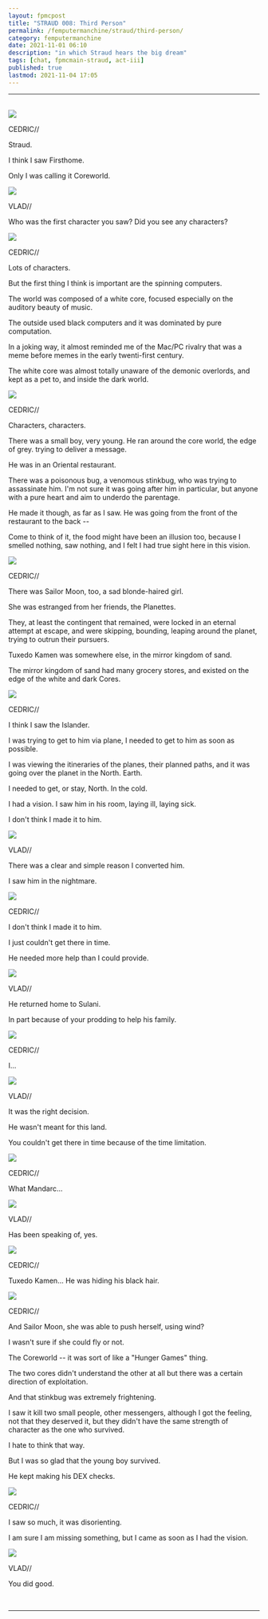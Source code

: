 ```yaml
---
layout: fpmcpost
title: "STRAUD 008: Third Person"
permalink: /femputermanchine/straud/third-person/
category: femputermanchine
date: 2021-11-01 06:10
description: "in which Straud hears the big dream"
tags: [chat, fpmcmain-straud, act-iii]
published: true
lastmod: 2021-11-04 17:05
---
```

[//]: # ( 11/01/21  -added)
[//]: # ( 11/04/21  -title added)

*****
<br>
<div class="chat-box">
<img src="{{ site.url }}/assets/tb/cedric-tb-focus.jpg" class="chat-portrait" />
<p class="ppl-sez">CEDRIC//</p>
<p class="ppl-sez">Straud.</p>
<p class="ppl-sez">I think I saw Firsthome.</p>
<p class="ppl-sez">Only I was calling it Coreworld.</p>
</div>

<div class="chat-box">
<img src="{{ site.url }}/assets/tb/vlad-smalltb.jpg" class="chat-portrait" />
<p class="ppl-sez">VLAD//</p>
<p class="ppl-sez">Who was the first character you saw? Did you see any characters?</p>
</div>

<div class="chat-box">
<img src="{{ site.url }}/assets/tb/cedric-tb-focus.jpg" class="chat-portrait" />
<p class="ppl-sez">CEDRIC//</p>
<p class="ppl-sez">Lots of characters.</p>
<p class="ppl-sez">But the first thing I think is important are the spinning computers.</p>
<p class="ppl-sez">The world was composed of a white core, focused especially on the auditory beauty of music.</p>
<p class="ppl-sez">The outside used black computers and it was dominated by pure computation.</p>
<p class="ppl-sez">In a joking way, it almost reminded me of the Mac/PC rivalry that was a meme before memes in the early twenti-first century.</p>
<p class="ppl-sez">The white core was almost totally unaware of the demonic overlords, and kept as a pet to, and inside the dark world.</p>
</div>

<div class="chat-box">
<img src="{{ site.url }}/assets/tb/cedric-tb-focus.jpg" class="chat-portrait" />
<p class="ppl-sez">CEDRIC//</p>
<p class="ppl-sez">Characters, characters.</p>
<p class="ppl-sez">There was a small boy, very young. He ran around the core world, the edge of grey. trying to deliver a message.</p>
<p class="ppl-sez">He was in an Oriental restaurant.</p>
<p class="ppl-sez">There was a poisonous bug, a venomous stinkbug, who was trying to assassinate him. I'm not sure it was going after him in particular, but anyone with a pure heart and aim to underdo the parentage.</p>
<p class="ppl-sez">He made it though, as far as I saw. He was going from the front of the restaurant to the back --</p>
<p class="ppl-sez">Come to think of it, the food might have been an illusion too, because I smelled nothing, saw nothing, and I felt I had true sight here in this vision.</p>
</div>

<div class="chat-box">
<img src="{{ site.url }}/assets/tb/cedric-tb-focus.jpg" class="chat-portrait" />
<p class="ppl-sez">CEDRIC//</p>
<p class="ppl-sez">There was Sailor Moon, too, a sad blonde-haired girl.</p>
<p class="ppl-sez">She was estranged from her friends, the Planettes.</p>
<p class="ppl-sez">They, at least the contingent that remained, were locked in an eternal attempt at escape, and were skipping, bounding, leaping around the planet, trying to outrun their pursuers.</p>
<p class="ppl-sez">Tuxedo Kamen was somewhere else, in the mirror kingdom of sand.</p>
<p class="ppl-sez">The mirror kingdom of sand had many grocery stores, and existed on the edge of the white and dark Cores.</p>
</div>

<div class="chat-box">
<img src="{{ site.url }}/assets/tb/cedric-tb-focus.jpg" class="chat-portrait" />
<p class="ppl-sez">CEDRIC//</p>
<p class="ppl-sez">I think I saw the Islander.</p>
<p class="ppl-sez">I was trying to get to him via plane, I needed to get to him as soon as possible.</p>
<p class="ppl-sez">I was viewing the itineraries of the planes, their planned paths, and it was going over the planet in the North. Earth.</p>
<p class="ppl-sez">I needed to get, or stay, North. In the cold.</p>
<p class="ppl-sez">I had a vision. I saw him in his room, laying ill, laying sick.</p>
<p class="ppl-sez">I don't think I made it to him.</p>
</div>

<div class="chat-box">
<img src="{{ site.url }}/assets/tb/vlad-ugh.jpg" class="chat-portrait" />
<p class="ppl-sez">VLAD//</p>
<p class="ppl-sez">There was a clear and simple reason I converted him.</p>
<p class="ppl-sez">I saw him in the nightmare.</p>
</div>

<div class="chat-box">
<img src="{{ site.url }}/assets/tb/cedric-tb-focus.jpg" class="chat-portrait" />
<p class="ppl-sez">CEDRIC//</p>
<p class="ppl-sez">I don't think I made it to him.</p>
<p class="ppl-sez">I just couldn't get there in time.</p>
<p class="ppl-sez">He needed more help than I could provide.</p>
</div>

<div class="chat-box">
<img src="{{ site.url }}/assets/tb/vlad-ugh.jpg" class="chat-portrait" />
<p class="ppl-sez">VLAD//</p>
<p class="ppl-sez">He returned home to Sulani.</p>
<p class="ppl-sez">In part because of your prodding to help his family.</p>
</div>

<div class="chat-box">
<img src="{{ site.url }}/assets/tb/cedric-tb-focus.jpg" class="chat-portrait" />
<p class="ppl-sez">CEDRIC//</p>
<p class="ppl-sez">I... </p>
</div>

<div class="chat-box">
<img src="{{ site.url }}/assets/tb/vlad-ugh.jpg" class="chat-portrait" />
<p class="ppl-sez">VLAD//</p>
<p class="ppl-sez">It was the right decision.</p>
<p class="ppl-sez">He wasn't meant for this land.</p>
<p class="ppl-sez">You couldn't get there in time because of the time limitation.</p>
</div>

<div class="chat-box">
<img src="{{ site.url }}/assets/tb/cedric-tb-focus.jpg" class="chat-portrait" />
<p class="ppl-sez">CEDRIC//</p>
<p class="ppl-sez">What Mandarc...</p>
</div>

<div class="chat-box">
<img src="{{ site.url }}/assets/tb/vlad-ugh.jpg" class="chat-portrait" />
<p class="ppl-sez">VLAD//</p>
<p class="ppl-sez">Has been speaking of, yes.</p>
</div>

<div class="chat-box">
<img src="{{ site.url }}/assets/tb/cedric-tb-focus.jpg" class="chat-portrait" />
<p class="ppl-sez">CEDRIC//</p>
<p class="ppl-sez">Tuxedo Kamen... He was hiding his black hair.</p>
</div>

<div class="chat-box">
<img src="{{ site.url }}/assets/tb/cedric-tb-focus.jpg" class="chat-portrait" />
<p class="ppl-sez">CEDRIC//</p>
<p class="ppl-sez">And Sailor Moon, she was able to push herself, using wind?</p>
<p class="ppl-sez">I wasn't sure if she could fly or not.</p>
<p class="ppl-sez">The Coreworld -- it was sort of like a "Hunger Games" thing.</p>
<p class="ppl-sez">The two cores didn't understand the other at all but there was a certain direction of exploitation.</p>
<p class="ppl-sez">And that stinkbug was extremely frightening.</p>
<p class="ppl-sez">I saw it kill two small people, other messengers, although I got the feeling, not that they deserved it, but they didn't have the same strength of character as the one who survived.</p>
<p class="ppl-sez">I hate to think that way.</p>
<p class="ppl-sez">But I was so glad that the young boy survived.</p>
<p class="ppl-sez">He kept making his DEX checks.</p>
</div>

<div class="chat-box">
<img src="{{ site.url }}/assets/tb/cedric-tb-focus.jpg" class="chat-portrait" />
<p class="ppl-sez">CEDRIC//</p>
<p class="ppl-sez">I saw so much, it was disorienting.</p>
<p class="ppl-sez">I am sure I am missing something, but I came as soon as I had the vision.</p>
</div>

<div class="chat-box">
<img src="{{ site.url }}/assets/tb/vlad-smalltb.jpg" class="chat-portrait" />
<p class="ppl-sez">VLAD//</p>
<p class="ppl-sez">You did good.</p>
</div>
<br>

*****

